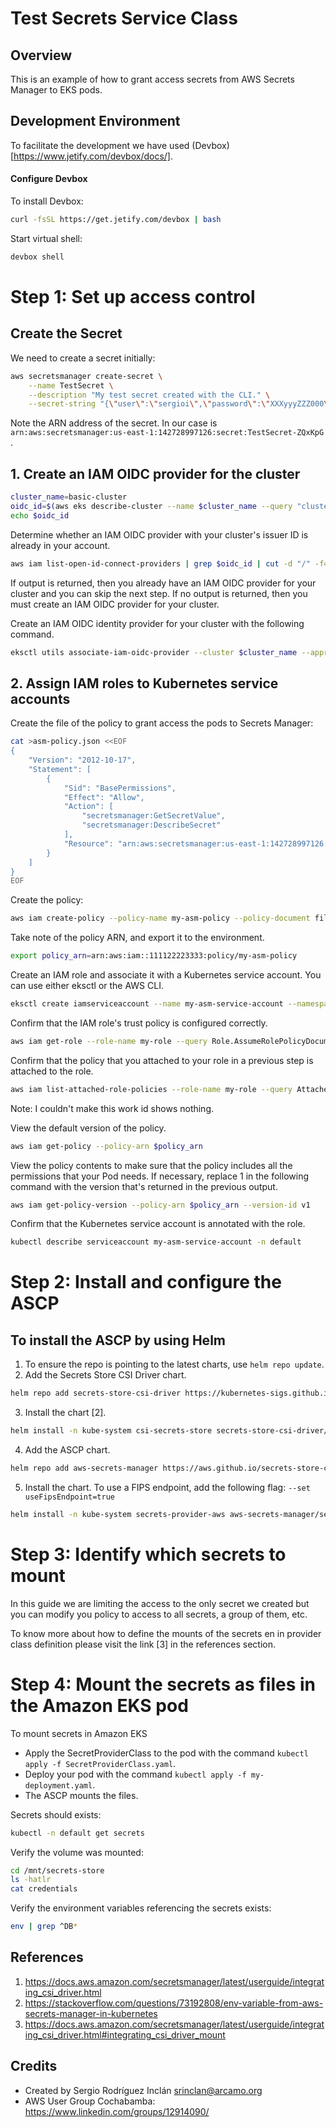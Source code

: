 # Test Secrets Service Class

## Overview
This is an example of how to grant access secrets from AWS Secrets Manager to EKS pods.

## Development Environment

To facilitate the development we have used (Devbox)[https://www.jetify.com/devbox/docs/].

#### Configure Devbox

To install Devbox:

```sh
curl -fsSL https://get.jetify.com/devbox | bash
```

Start virtual shell:

```sh
devbox shell
```

# Step 1: Set up access control

## Create the Secret

We need to create a secret initially:

```sh
aws secretsmanager create-secret \
    --name TestSecret \
    --description "My test secret created with the CLI." \
    --secret-string "{\"user\":\"sergioi\",\"password\":\"XXXyyyZZZ000\"}"
``` 
Note the ARN address of the secret. In our case is `arn:aws:secretsmanager:us-east-1:142728997126:secret:TestSecret-ZQxKpG` .

## 1. Create an IAM OIDC provider for the cluster

```sh
cluster_name=basic-cluster
oidc_id=$(aws eks describe-cluster --name $cluster_name --query "cluster.identity.oidc.issuer" --output text | cut -d '/' -f 5)
echo $oidc_id
```

Determine whether an IAM OIDC provider with your cluster's issuer ID is already in your account.

```sh
aws iam list-open-id-connect-providers | grep $oidc_id | cut -d "/" -f4
```

If output is returned, then you already have an IAM OIDC provider for your cluster and you can skip the next step. If no output is returned, then you must create an IAM OIDC provider for your cluster.

Create an IAM OIDC identity provider for your cluster with the following command.

```sh
eksctl utils associate-iam-oidc-provider --cluster $cluster_name --approve
```

## 2. Assign IAM roles to Kubernetes service accounts

Create the file of the policy to grant access the pods to Secrets Manager:

```sh
cat >asm-policy.json <<EOF
{
    "Version": "2012-10-17",
    "Statement": [
        {
            "Sid": "BasePermissions",
            "Effect": "Allow",
            "Action": [
                "secretsmanager:GetSecretValue",
                "secretsmanager:DescribeSecret"
            ],
            "Resource": "arn:aws:secretsmanager:us-east-1:142728997126:secret:TestSecret-ZQxKpG"
        }
    ]
}
EOF
```

Create the policy:

```sh
aws iam create-policy --policy-name my-asm-policy --policy-document file://asm-policy.json
```
Take note of the policy ARN, and export it to the environment.

```sh
export policy_arn=arn:aws:iam::111122223333:policy/my-asm-policy
```

Create an IAM role and associate it with a Kubernetes service account. You can use either eksctl or the AWS CLI.

```sh
eksctl create iamserviceaccount --name my-asm-service-account --namespace default --cluster $cluster_name --role-name my-asm-role --attach-policy-arn $policy_arn --approve
```

Confirm that the IAM role's trust policy is configured correctly.

```sh
aws iam get-role --role-name my-role --query Role.AssumeRolePolicyDocument
```

Confirm that the policy that you attached to your role in a previous step is attached to the role.

```sh
aws iam list-attached-role-policies --role-name my-role --query AttachedPolicies[].PolicyArn --output text
```
Note: I couldn't make this work id shows nothing.


View the default version of the policy.


```sh
aws iam get-policy --policy-arn $policy_arn
```

View the policy contents to make sure that the policy includes all the permissions that your Pod needs. If necessary, replace 1 in the following command with the version that's returned in the previous output.

```sh
aws iam get-policy-version --policy-arn $policy_arn --version-id v1

```

Confirm that the Kubernetes service account is annotated with the role.

```sh
kubectl describe serviceaccount my-asm-service-account -n default
```

# Step 2: Install and configure the ASCP

## To install the ASCP by using Helm

1. To ensure the repo is pointing to the latest charts, use `helm repo update`.
2. Add the Secrets Store CSI Driver chart.
```sh
helm repo add secrets-store-csi-driver https://kubernetes-sigs.github.io/secrets-store-csi-driver/charts
```
3. Install the chart [2].
```sh
helm install -n kube-system csi-secrets-store secrets-store-csi-driver/secrets-store-csi-driver --set syncSecret.enabled=true
```
4. Add the ASCP chart.
```sh
helm repo add aws-secrets-manager https://aws.github.io/secrets-store-csi-driver-provider-aws
```
5. Install the chart. To use a FIPS endpoint, add the following flag: `--set useFipsEndpoint=true`
```sh
helm install -n kube-system secrets-provider-aws aws-secrets-manager/secrets-store-csi-driver-provider-aws
```

# Step 3: Identify which secrets to mount

In this guide we are limiting the access to the only secret we created but you can modify you policy to access to all secrets, a group of them, etc.

To know more about how to define the mounts of the secrets en in provider class definition please visit the link [3] in the references section.

# Step 4: Mount the secrets as files in the Amazon EKS pod

To mount secrets in Amazon EKS
- Apply the SecretProviderClass to the pod with the command `kubectl apply -f SecretProviderClass.yaml`.
- Deploy your pod with the command `kubectl apply -f my-deployment.yaml`.
- The ASCP mounts the files.

Secrets should exists:

```sh
kubectl -n default get secrets
```

Verify the volume was mounted:

```sh
cd /mnt/secrets-store
ls -hatlr
cat credentials
```

Verify the environment variables referencing the secrets exists:

```sh
env | grep ^DB*
```

## References
1. https://docs.aws.amazon.com/secretsmanager/latest/userguide/integrating_csi_driver.html
2. https://stackoverflow.com/questions/73192808/env-variable-from-aws-secrets-manager-in-kubernetes
3. https://docs.aws.amazon.com/secretsmanager/latest/userguide/integrating_csi_driver.html#integrating_csi_driver_mount

## Credits

- Created by Sergio Rodríguez Inclán <srinclan@arcamo.org>
- AWS User Group Cochabamba: https://www.linkedin.com/groups/12914090/
